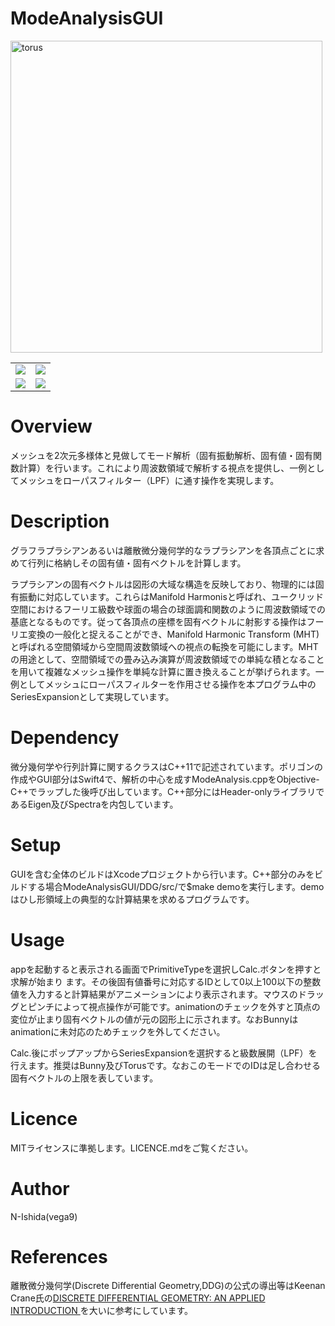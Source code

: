 #  ModeAnalysisGUI
<img width="499" alt="torus" src="https://user-images.githubusercontent.com/37180011/38131573-96bed6f0-3442-11e8-9659-5c6c87f30a87.png">

| | |
|---|---|
|![](https://user-images.githubusercontent.com/37180011/41652174-53718d1e-74bd-11e8-95ca-1ec84b843c80.png)|![](https://user-images.githubusercontent.com/37180011/41652244-7c73ebe4-74bd-11e8-8325-a41c1dba11fc.png)|
|![](https://user-images.githubusercontent.com/37180011/41652248-82c1a9aa-74bd-11e8-88c4-4a669174a08d.png)|![](https://user-images.githubusercontent.com/37180011/41652270-88bcc614-74bd-11e8-8228-a32fc4ee3bb4.png)|



# Overview
メッシュを2次元多様体と見做してモード解析（固有振動解析、固有値・固有関数計算）を行います。これにより周波数領域で解析する視点を提供し、一例としてメッシュをローパスフィルター（LPF）に通す操作を実現します。

# Description
グラフラプラシアンあるいは離散微分幾何学的なラプラシアンを各頂点ごとに求めて行列に格納しその固有値・固有ベクトルを計算します。

ラプラシアンの固有ベクトルは図形の大域な構造を反映しており、物理的には固有振動に対応しています。これらはManifold Harmonisと呼ばれ、ユークリッド空間におけるフーリエ級数や球面の場合の球面調和関数のように周波数領域での基底となるものです。従って各頂点の座標を固有ベクトルに射影する操作はフーリエ変換の一般化と捉えることができ、Manifold Harmonic Transform (MHT)と呼ばれる空間領域から空間周波数領域への視点の転換を可能にします。MHTの用途として、空間領域での畳み込み演算が周波数領域での単純な積となることを用いて複雑なメッシュ操作を単純な計算に置き換えることが挙げられます。一例としてメッシュにローパスフィルターを作用させる操作を本プログラム中のSeriesExpansionとして実現しています。

# Dependency
微分幾何学や行列計算に関するクラスはC++11で記述されています。ポリゴンの作成やGUI部分はSwift4で、解析の中心を成すModeAnalysis.cppをObjective-C++でラップした後呼び出しています。C++部分にはHeader-onlyライブラリであるEigen及びSpectraを内包しています。

# Setup
GUIを含む全体のビルドはXcodeプロジェクトから行います。C++部分のみをビルドする場合ModeAnalysisGUI/DDG/src/で$make demoを実行します。demoはひし形領域上の典型的な計算結果を求めるプログラムです。

# Usage
appを起動すると表示される画面でPrimitiveTypeを選択しCalc.ボタンを押すと求解が始まり
ます。その後固有値番号に対応するIDとして0以上100以下の整数値を入力すると計算結果がアニメーションにより表示されます。マウスのドラッグとピンチによって視点操作が可能です。animationのチェックを外すと頂点の変位が止まり固有ベクトルの値が元の図形上に示されます。なおBunnyはanimationに未対応のためチェックを外してください。

Calc.後にポップアップからSeriesExpansionを選択すると級数展開（LPF）を行えます。推奨はBunny及びTorusです。なおこのモードでのIDは足し合わせる固有ベクトルの上限を表しています。

# Licence
MITライセンスに準拠します。LICENCE.mdをご覧ください。

# Author
N-Ishida(vega9)

# References
離散微分幾何学(Discrete Differential Geometry,DDG)の公式の導出等はKeenan Crane氏の[DISCRETE DIFFERENTIAL GEOMETRY: AN APPLIED INTRODUCTION ][1]を大いに参考にしています。

[1]:https://www.cs.cmu.edu/~kmcrane/Projects/DDG/paper.pdf
